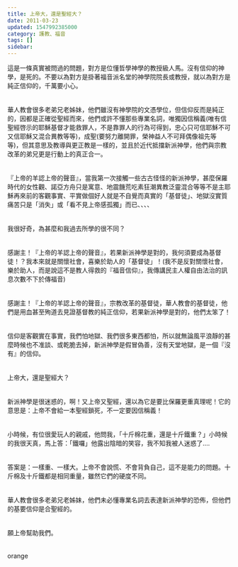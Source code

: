 ```yaml
---
title: 上帝大，還是聖經大？
date: 2011-03-23
updated: 1547992385000
category: 護教、福音
tags: []
sidebar: 
---
```


<p>這是一條真實被問過的問題，對方是位懂哲學神學的教授級人馬。<!--more-->沒有信仰的神學，是死的。不要以為對方是掛著福音派名堂的神學院院長或教授，就以為對方是純正信仰的，千萬要小心。<br/><br/><br/>華人教會很多老弟兄老姊妹，他們雖沒有神學院的文憑學位，但信仰反而是純正的，因都是正確從聖經而來，他們或許不懂那些專業名詞，唯獨因信稱義(唯有信聖經啓示的耶穌基督才能救罪人，不是靠罪人的行為可得到，忠心只可信耶穌不可又信耶穌又混合異教等等)，成聖(要努力離開罪，榮神益人不可拜偶像祖先等等)，但其意思及教導與更正教是一樣的，並且於近代抵擋新派神學，他們與宗教改革的弟兄更是行動上的真正合一。<br/><br/><br/>『上帝的羊認上帝的聲音』，當我第一次接觸一些古古怪怪的新派神學，甚麼保羅時代的女性觀、諾亞方舟只是寓意、地震饑荒吃素狂潮異教泛靈混合等等不是主耶穌再來前的客觀事實、平實做個好人就是不自覺而真實的「基督徒」、地獄沒實質痛苦只是「消失」或「看不見上帝感孤獨」而已、、、、<br/><br/><br/>我很好奇，為甚麼和我過去所學的很不同？<br/><br/><br/>感謝主！『上帝的羊認上帝的聲音』，若果新派神學是對的，我何須要成為基督徒！？我本來就是關懷社會，喜樂於助人的「基督徒」！(我不是反對關懷社會，樂於助人，而是說這不是教人得救的『福音信仰』，我傳講民主人權自由法治的訊息次數不下於傳福音)<br/><br/><br/>感謝主！『上帝的羊認上帝的聲音』，宗教改革的基督徒，華人教會的基督徒，他們是用血甚至殉道去見證基督教的純正信仰，若果新派神學是對的，他們太笨了！<br/><br/><br/>信仰是客觀實在事實，我們怕地獄、我們很多東西都怕，所以就無論風平浪靜的甚麼時候也不准談、或乾脆去掉，新派神學是假冒偽善，沒有天堂地獄，是一個『沒有』的信仰。<br/><br/><br/>上帝大，還是聖經大？<br/><br/><br/>新派神學是很迷惑的，啊！又上帝又聖經，還以為它是要比保羅更重真理呢！它的意思是：上帝不會給一本聖經鎖死，不一定要因信稱義！<br/><br/><br/>小時候，有位很愛玩人的親戚，他問我，「十斤棉花重，還是十斤鐵重？」小時候的我很天真，馬上答：「鐵囉」他露出陰暗的笑容，我不知我被人迷惑了….<br/><br/><br/>答案是：一樣重、一樣大。上帝不會說慌、不會背負自己，這不是能力的問題。十斤棉及十斤鐵都是相同重量，雖然它們的硬度不同。<br/><br/><br/>華人教會很多老弟兄老姊妹，他們未必懂專業名詞去表達新派神學的恐佈，但他們的基要信仰是合聖經的。<br/><br/><br/>願上帝幫助我們。<br/><br/><br/>orange<br/><br/><br/><br/><br/><br/><br/><br/>
</p>
